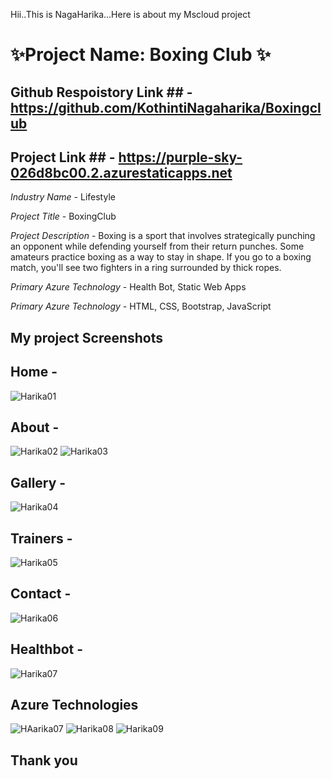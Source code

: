 Hii..This is NagaHarika...Here is about my Mscloud project

# ✨Project Name: Boxing Club ✨ #

## Github Respoistory Link ## - https://github.com/KothintiNagaharika/Boxingclub

## Project Link ## - https://purple-sky-026d8bc00.2.azurestaticapps.net


*Industry Name* - Lifestyle

*Project Title* - BoxingClub

*Project Description* - Boxing is a sport that involves strategically punching an opponent while defending yourself from their return punches. Some amateurs practice                           boxing as a way to stay in shape. If you go to a boxing match, you'll see two fighters in a ring surrounded by thick ropes.

*Primary Azure Technology* - Health Bot, Static Web Apps

*Primary Azure Technology* - HTML, CSS, Bootstrap, JavaScript

## My project Screenshots ##


## Home -
![Harika01](https://user-images.githubusercontent.com/115697386/208749761-973aa7ca-7dc1-42fe-b734-05852dd63953.png)


## About -
![Harika02](https://user-images.githubusercontent.com/115697386/208749796-1bbd3641-ca39-4fda-bd0b-4ffcc7ba427f.png)
![Harika03](https://user-images.githubusercontent.com/115697386/208749883-1f259430-b86e-4f1c-880f-4d94f244e734.png)


## Gallery - 
![Harika04](https://user-images.githubusercontent.com/115697386/208749849-c6b83aba-249e-42a7-8d97-4cf8be61e58f.png)


## Trainers -
![Harika05](https://user-images.githubusercontent.com/115697386/208749927-9b2c2d42-3a71-4884-8d47-71164c85b1fb.png)


## Contact -
![Harika06](https://user-images.githubusercontent.com/115697386/208749968-5d38ae32-44f5-4b88-9be0-fbcd37335951.png)


## Healthbot - 
![Harika07](https://user-images.githubusercontent.com/115697386/208750416-58d7fba0-765b-405d-ae2b-5a9a0ecc8aba.png)


## Azure Technologies
![HAarika07](https://user-images.githubusercontent.com/115697386/208750056-30022cf4-cc3e-40de-9207-3a6e1cc1485e.png)
![Harika08](https://user-images.githubusercontent.com/115697386/208750109-6fefc318-4a47-44a6-b33b-d05d5393802c.png)
![Harika09](https://user-images.githubusercontent.com/115697386/208750176-ef4f179e-398b-4221-b28b-7c42cf93b861.png)

## Thank you ##
